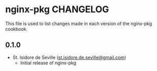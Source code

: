 nginx-pkg CHANGELOG
=====================

This file is used to list changes made in each version of the nginx-pkg
cookbook.

0.1.0
-----
- St. Isidore de Seville (st.isidore.de.seville@gmail.com)
  - Initial release of nginx-pkg
